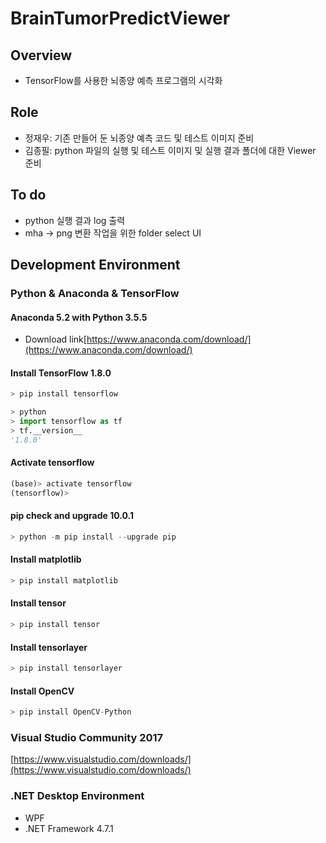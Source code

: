 # BrainTumorPredictViewer

## Overview

- TensorFlow를 사용한 뇌종양 예측 프로그램의 시각화
 
 ## Role
 	 
- 정재우: 기존 만들어 둔 뇌종양 예측 코드 및 테스트 이미지 준비
- 김종필: python 파일의 실행 및 테스트 이미지 및 실행 결과 폴더에 대한 Viewer 준비

## To do

- python 실행 결과 log 출력
- mha -> png 변환 작업을 위한 folder select UI

## Development Environment

### Python & Anaconda & TensorFlow

#### Anaconda 5.2 with Python 3.5.5

- Download link[https://www.anaconda.com/download/](https://www.anaconda.com/download/)

#### Install TensorFlow 1.8.0

``` python
> pip install tensorflow
```

``` python
> python
> import tensorflow as tf
> tf.__version__
'1.8.0'
```

#### Activate tensorflow

``` python
(base)> activate tensorflow
(tensorflow)>
```

#### pip check and upgrade 10.0.1

``` python
> python -m pip install --upgrade pip
```

#### Install matplotlib

``` python
> pip install matplotlib
```

#### Install tensor

``` python
> pip install tensor
```

#### Install tensorlayer

``` python
> pip install tensorlayer
```

#### Install OpenCV

``` python
> pip install OpenCV-Python
```

### Visual Studio Community 2017

[https://www.visualstudio.com/downloads/](https://www.visualstudio.com/downloads/)

### .NET Desktop Environment

- WPF
- .NET Framework 4.7.1